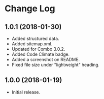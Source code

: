 # Change Log

## 1.0.1 (2018-01-30)

* Added structured data.
* Added sitemap.xml.
* Updated for Combo 3.0.2.
* Added Code Climate badge.
* Added a screenshot on README.
* Fixed file size under "lightweight" heading.

## 1.0.0 (2018-01-19)

* Initial release.

